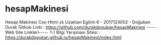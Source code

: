 # hesapMakinesi

Hesap Makinesi Css-Html-Js
Uzaktan Egitim 6 - 2017123002 - Doğukan Durak
Github Linki : https://github.com/durakdogukan/hesapMakinesi
-----Web Site Linkleri-----
1-) Bilgi Yarışması Sitesi : https://durakdogukan.github.io/hesapMakinesi/index.html
